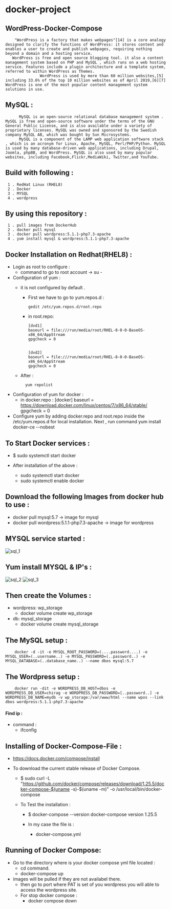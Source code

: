 # docker-project

## WordPress-Docker-Compose
        "WordPress is a factory that makes webpages"[14] is a core analogy designed to clarify the functions of WordPress: it stores content and enables a user to create and publish webpages, requiring nothing beyond a domain and a hosting service.
       WordPress is free and open source blogging tool. it also a content management system based on PHP and MySQL , which runs on a web hosting service. Features include a plugin architecture and a template system, referred to within WordPress as Themes.
                   WordPress is used by more than 60 million websites,[5] including 33.6% of the top 10 million websites as of April 2019,[6][7] WordPress is one of the most popular content management system solutions in use.
          
## MySQL :          
          MySQL is an open-source relational database management system . MySQL is free and open-source software under the terms of the GNU General Public License, and is also available under a variety of proprietary licenses. MySQL was owned and sponsored by the Swedish company MySQL AB, which was bought by Sun Microsystems.
          MySQL is a component of the LAMP web application software stack , which is an acronym for Linux, Apache, MySQL, Perl/PHP/Python. MySQL is used by many database-driven web applications, including Drupal, Joomla, phpBB, and WordPress. MySQL is also used by many popular websites, including Facebook,Flickr,MediaWiki, Twitter,and YouTube.
                  
## Build with following :
     1 . RedHat Linux (RHEL8)
     2 . Docker
     3 . MYSQL
     4 . wordpress
## By using this repository :
     1 . pull images from DockerHub
     2 . docker pull mysql
     3 . docker pull wordpress:5.1.1-php7.3-apache
     4 . yum install mysql & wordpress:5.1.1-php7.3-apache
     
## Docker Installation on Redhat(RHEL8) :
  - Login as root to configure :
    - command to go to root account -> su -
  - Configuration of yum :
    - it is not configured by default .
      - First we have to go to yum.repos.d :
           
            gedit /etc/yum.repos.d/root.repo
      - in root.repo:
      
            [dvd1]
            baseurl = file:///run/media/root/RHEL-8-0-0-BaseOS-x86_64/AppStream
            gpgcheck = 0


            [dvd2]
            baseurl = file:///run/media/root/RHEL-8-0-0-BaseOS-x86_64/AppStream
            gpgcheck = 0
    - After : 
       
            yum repolist
            
  - Configuration of yum for docker : 
    - in docker.repo :
            [docker]
            baseurl = https://download.docker.com/linux/centos/7/x86_64/stable/
            gpgcheck = 0
  - Configure yum by adding docker.repo and root.repo inside the /etc/yum.repos.d for local installation.
    Next , run command yum install docker-ce --nobest
## To Start Docker services :
  - $ sudo systemctl start docker
   
  - After installation of the above :
    - sudo systemctl start docker
    - sudo systemctl enable docker
## Download the following Images from docker hub to use :
  - docker pull mysql:5.7 -> image for mysql
  - docker pull wordpress:5.1.1-php7.3-apache -> image for wordpress
  ## MYSQL service started :
  ![sql_1](https://user-images.githubusercontent.com/44314055/81587321-801dae00-93d4-11ea-815c-44ee05b7f18d.png)
  ## Yum install MYSQL & IP's :
  ![sql_2](https://user-images.githubusercontent.com/44314055/81594373-697c5480-93de-11ea-81e0-52f52e961b16.png)
  ![sql_3](https://user-images.githubusercontent.com/44314055/81594642-e0195200-93de-11ea-83be-8c4a52771167.png)

  
## Then create the Volumes :
  - wordpress: wp_storage
    - docker volume create wp_storage
  - db: mysql_storage
    - docker volume create mysql_storage
## The MySQL setup :
        docker -d -it -e MYSQL_ROOT_PASSWORD=(....password....) -e MYSQL_USER=(..username..) -e MYSQL_PASSWORD=(..password..) -e MYSQL_DATABASE=(..database_name..) --name dbos mysql:5.7
        
## The Wordpress setup : 
        docker run -dit -e WORDPRESS_DB_HOST=dbos -e WORDPRESS_DB_USER=chirag -e WORDPRESS_DB_PASSWORD=[..password..] -e WORDPRESS_DB_NAME=mydb -v wp_storage:/var/www/html --name wpos --link dbos wordpress:5.1.1-php7.3-apache
   
#### Find ip :
  - command :
    - ifconfig
        
## Installing of Docker-Compose-File :
  - https://docs.docker.com/compose/install
        
  - To download the current stable release of Docker Compose.
    - $ sudo curl -L "https://github.com/docker/compose/releases/download/1.25.5/docker-compose-$(uname -s)-$(uname -m)" -o      /usr/local/bin/docker-compose
                
    - To Test the installation :
      - $ docker-compose --version docker-compose version 1.25.5
                
      - In my case the file is :
        - docker-compose.yml        
                
## Running of Docker Compose:                
  - Go to the directory where is your docker compose yml file located :
    - cd command.
    - docker-compose up
  - images will be pulled if they are not availabel there.         
    - then go to port where PAT is set of you wordpress you will able to access the wordpress site.
    - For stop docker compose :
      - docker compose down
      
      
                     

